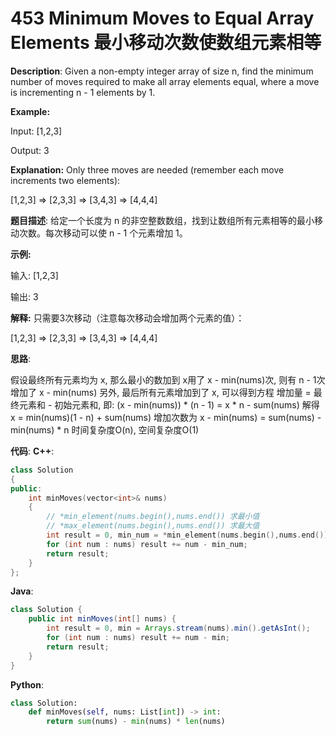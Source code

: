 # 453 Minimum Moves to Equal Array Elements 最小移动次数使数组元素相等

__Description__:
Given a non-empty integer array of size n, find the minimum number of moves required to make all array elements equal, where a move is incrementing n - 1 elements by 1.

__Example:__

Input:
[1,2,3]

Output:
3

__Explanation:__
Only three moves are needed (remember each move increments two elements):

[1,2,3]  =>  [2,3,3]  =>  [3,4,3]  =>  [4,4,4]

__题目描述__:
给定一个长度为 n 的非空整数数组，找到让数组所有元素相等的最小移动次数。每次移动可以使 n - 1 个元素增加 1。

__示例:__

输入:
[1,2,3]

输出:
3

__解释:__
只需要3次移动（注意每次移动会增加两个元素的值）：

[1,2,3]  =>  [2,3,3]  =>  [3,4,3]  =>  [4,4,4]

__思路__:

假设最终所有元素均为 x, 那么最小的数加到 x用了 x - min(nums)次, 则有 n - 1次增加了 x - min(nums)
另外, 最后所有元素增加到了 x, 可以得到方程
增加量 = 最终元素和 - 初始元素和, 即:
(x - min(nums)) \* (n - 1) = x \* n - sum(nums)
解得 x = min(nums)(1 - n) + sum(nums)
增加次数为 x - min(nums) = sum(nums) - min(nums) \* n
时间复杂度O(n), 空间复杂度O(1)

__代码__:
__C++__:

```C++
class Solution 
{
public:
    int minMoves(vector<int>& nums) 
    {
        // *min_element(nums.begin(),nums.end()) 求最小值
        // *max_element(nums.begin(),nums.end()) 求最大值
        int result = 0, min_num = *min_element(nums.begin(),nums.end());
        for (int num : nums) result += num - min_num;
        return result;
    }
};
```

__Java__:

```Java
class Solution {
    public int minMoves(int[] nums) {
        int result = 0, min = Arrays.stream(nums).min().getAsInt();
        for (int num : nums) result += num - min;
        return result;
    }
}
```

__Python__:

```Python
class Solution:
    def minMoves(self, nums: List[int]) -> int:
        return sum(nums) - min(nums) * len(nums)
```
